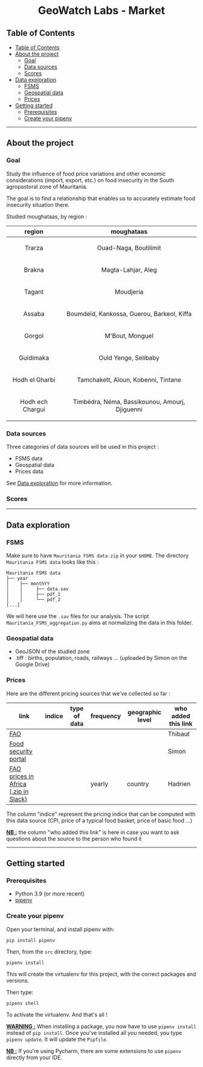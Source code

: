 <h1 align="center">GeoWatch Labs - Market</h1>
<p align="center">

## Table of Contents

- [Table of Contents](#table-of-contents)
- [About the project](#about-the-project)
  - [Goal](#goal)
  - [Data sources](#data-sources)
  - [Scores](#scores)
- [Data exploration](#data-exploration)
  - [FSMS](#fsms)
  - [Geospatial data](#geospatial-data)
  - [Prices](#prices)
- [Getting started](#getting-started)
  - [Prerequisites](#prerequisites)
  - [Create your pipenv](#create-your-pipenv)

____________________________________________________________________


## About the project

### Goal

Study the influence of food price variations and other economic considerations (import, export, etc.) on food insecurity 
in the South agropastoral zone of Mauritania. 

The goal is to find a relationship that enables us to accurately estimate food insecurity situation there.

Studied moughataas, by region :

| region  | moughataas |
|---------|------------|
|<p align="center"> Trarza | <p align="center">  Ouad-Naga, Boutilimit |
|<p align="center"> Brakna | <p align="center">  Magta-Lahjar, Aleg |
|<p align="center"> Tagant | <p align="center">  Moudjeria |
|<p align="center"> Assaba | <p align="center">  Boumdeïd, Kankossa, Guerou, Barkeol, Kiffa |
|<p align="center"> Gorgol | <p align="center">  M'Bout, Monguel |
|<p align="center"> Guidimaka | <p align="center">  Ould Yenge, Selibaby |
|<p align="center"> Hodh el Gharbi | <p align="center">  Tamchakett, Aïoun, Kobenni, Tintane |
|<p align="center"> Hodh ech Chargui | <p align="center">  Timbédra, Néma, Bassikounou, Amourj, Djiguenni |

### Data sources

Three categories of data sources will be used in this project :
 - FSMS data 
 - Geospatial data 
 - Prices data 

See [Data exploration](#data-exploration) for more information.

### Scores

____________________________________________________________________

## Data exploration

### FSMS

Make sure to have `Mauritania FSMS data.zip` in your `$HOME`. The directory `Mauritania FSMS data` looks like this : 

```
Mauritania FSMS data
├── year
│    ├── monthYY
│    │     ├── data.sav
│    │     ├── pdf_1
│    │     └── pdf_2
[...]
```

We will here use the `.sav` files for our analysis. The script `Mauritania_FSMS_aggregation.py` aims at normalizing 
the data in this folder.

### Geospatial data

- GeoJSON of the studied zone
- .tiff : births, population, roads, railways ... (uploaded by Simon on the Google Drive)

### Prices

Here are the different pricing sources that we've collected so far :
     

| link  | indice | type of data  | frequency  | geographic level  | who added this link |
|-------|--------|---------------|------------|-------------------|---------------------|
| [FAO](https://fpma.apps.fao.org/giews/food-prices/tool/public/#/dataset/domestic) |    |    |   |   | Thibaut  |
| [Food security portal](https://api.foodsecurityportal.org/organization/food-security-portal) |    |  |   |   | Simon  |
| [FAO prices in Africa (.zip in Slack)](https://data-for-good.slack.com/archives/C01UPA0HKCY/p1618946330008000) |  |   | yearly  | country  | Hadrien  |
                     

The column "indice" represent the pricing indice that can be computed with this data source (CPI, price of a typical food basket, price of basic food ...)

<u><b>NB :</b></u> the column "who added this link" is here in case you want to ask questions about the source to the person who found it



____________________________________________________________________

## Getting started


### Prerequisites

-   Python 3.9 (or more recent)
-   [pipenv](https://pypi.org/project/pipenv/)

### Create your pipenv

Open your terminal, and install pipenv with:
```shell
pip install pipenv
```

Then, from the `src` directory, type:
```shell
pipenv install
```

This will create the virtualenv for this project, with the correct packages and versions.

Then type:
```shell
pipenv shell
```

To activate the virtualenv. And that's all !

**<u>WARNING :</u>**
When installing a package, you now have to use `pipenv install` instead of `pip install`. 
Once you've installed all you needed, you type `pipenv update`. It will update the `Pipfile`.

**<u>NB :</u>**
If you're using Pycharm, there are some extensions to use `pipenv` directly from your IDE.

